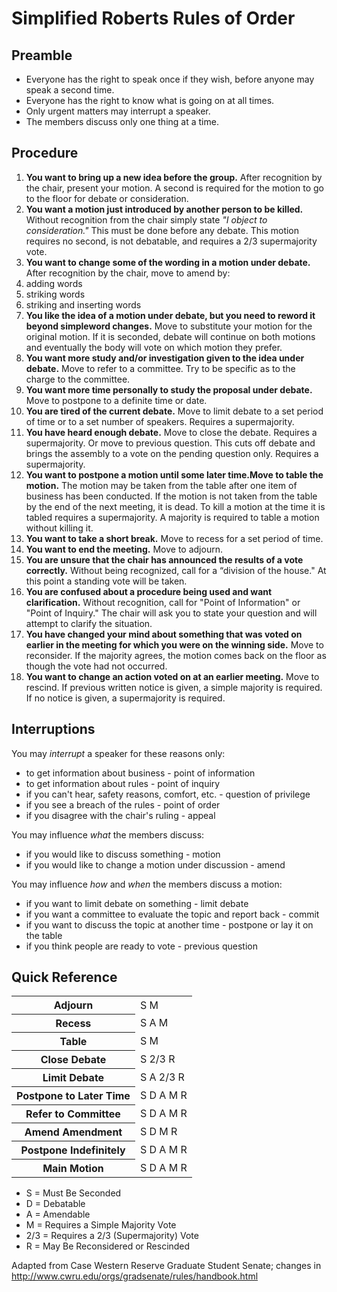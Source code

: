 Simplified Roberts Rules of Order
==

Preamble
--

* Everyone has the right to speak once if they wish, before anyone may speak a second time.
* Everyone has the right to know what is going on at all times.
* Only urgent matters may interrupt a speaker.
* The members discuss only one thing at a time.

Procedure
--

1. **You want to bring up a new idea before the group.** After recognition by the chair, present your motion. A second is required for the motion to go to the floor for debate or consideration.
2. **You want a motion just introduced by another person to be killed.** Without recognition from the chair simply state *"I object to consideration."* This must be done before any debate. This motion requires no second, is not debatable, and requires a 2/3 supermajority vote.
3. **You want to change some of the wording in a motion under debate.** After recognition by the chair, move to amend by:
 1. adding words
 2. striking words
 3. striking and inserting words
4. **You like the idea of a motion under debate, but you need to reword it beyond simpleword changes.** Move to substitute your motion for the original motion. If it is seconded, debate will continue on both motions and eventually the body will vote on which motion they prefer.
5. **You want more study and/or investigation given to the idea under debate.** Move to refer to a committee. Try to be specific as to the charge to the committee.
6. **You want more time personally to study the proposal under debate.** Move to postpone to a definite time or date.
7. **You are tired of the current debate.** Move to limit debate to a set period of time or to a set number of speakers. Requires a supermajority.
8. **You have heard enough debate.** Move to close the debate. Requires a supermajority. Or move to previous question. This cuts off debate and brings the assembly to a vote on the pending question only. Requires a supermajority.
9. **You want to postpone a motion until some later time.Move to table the motion.** The motion may be taken from the table after one item of business has been conducted. If the motion is not taken from the table by the end of the next meeting, it is dead. To kill a motion at the time it is tabled requires a supermajority. A majority is required to table a motion without killing it.
10. **You want to take a short break.** Move to recess for a set period of time.
11. **You want to end the meeting.** Move to adjourn.
12. **You are unsure that the chair has announced the results of a vote correctly.** Without being recognized, call for a “division of the house." At this point a standing vote will be taken.
13. **You are confused about a procedure being used and want clarification.** Without recognition, call for "Point of Information" or "Point of Inquiry." The chair will ask you to state your question and will attempt to clarify the situation.
14. **You have changed your mind about something that was voted on earlier in the meeting for which you were on the winning side.** Move to reconsider. If the majority agrees, the motion comes back on the floor as though the vote had not occurred.
15. **You want to change an action voted on at an earlier meeting.** Move to rescind. If previous written notice is given, a simple majority is required. If no notice is given, a supermajority is required.

Interruptions
--

You may *interrupt* a speaker for these reasons only:

* to get information about business - point of information
* to get information about rules - point of inquiry
* if you can't hear, safety reasons, comfort, etc. - question of privilege
* if you see a breach of the rules - point of order
* if you disagree with the chair's ruling - appeal

You may influence *what* the members discuss:

* if you would like to discuss something - motion
* if you would like to change a motion under discussion - amend

You may influence *how* and *when* the members discuss a motion:

* if you want to limit debate on something - limit debate
* if you want a committee to evaluate the topic and report back - commit
* if you want to discuss the topic at another time - postpone or lay it on the table
* if you think people are ready to vote - previous question

Quick Reference
--

<table>
<tr><th>Adjourn</th><td>S M</td></tr>
<tr><th>Recess</th><td>S A M</td></tr>
<tr><th>Table</th><td>S M</td></tr>
<tr><th>Close Debate</th><td>S 2/3 R</td></tr>
<tr><th>Limit Debate</th><td>S A 2/3 R</td></tr>
<tr><th>Postpone to Later Time</th><td>S D A M R</td></tr>
<tr><th>Refer to Committee</th><td>S D A M R</td></tr>
<tr><th>Amend Amendment</th><td>S D M R</td></tr>
<tr><th>Postpone Indefinitely</th><td>S D A M R</td></tr>
<tr><th>Main Motion</th><td>S D A M R</td></tr>
</table>

* S = Must Be Seconded
* D = Debatable
* A = Amendable
* M = Requires a Simple Majority Vote
* 2/3 = Requires a 2/3 (Supermajority) Vote
* R = May Be Reconsidered or Rescinded

Adapted from Case Western Reserve Graduate Student Senate; changes in http://www.cwru.edu/orgs/gradsenate/rules/handbook.html
